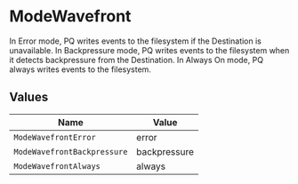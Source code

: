 # ModeWavefront

In Error mode, PQ writes events to the filesystem if the Destination is unavailable. In Backpressure mode, PQ writes events to the filesystem when it detects backpressure from the Destination. In Always On mode, PQ always writes events to the filesystem.


## Values

| Name                        | Value                       |
| --------------------------- | --------------------------- |
| `ModeWavefrontError`        | error                       |
| `ModeWavefrontBackpressure` | backpressure                |
| `ModeWavefrontAlways`       | always                      |